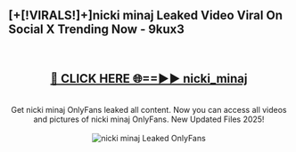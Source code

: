 <h2>[+[!VIRALS!]+]nicki minaj Leaked Video Viral On Social X Trending Now - 9kux3</h2>
<br>
<div align="center">
<h2><a href="https://libra.edu.pl?nicki_minaj" rel="nofollow">🔴 CLICK HERE 🌐==►► nicki_minaj</a></h2>
<br>
Get nicki minaj OnlyFans leaked all content. Now you can access all videos and pictures of nicki minaj OnlyFans. New Updated Files 2025!
<br>
<br>
<a href="https://libra.edu.pl?nicki_minaj" rel="nofollow" data-target="animated-image.originalLink"><img src="https://i.ibb.co.com/WyWwxjT/player-gif2.gif" alt="nicki minaj Leaked OnlyFans" style="max-width: 100%; display: inline-block;" data-target="animated-image.originalImage"></a>
</div>
<br>